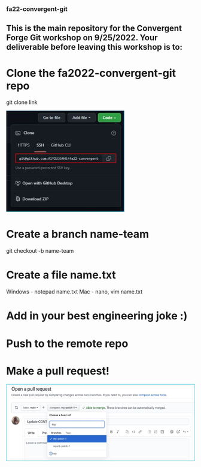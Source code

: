 ### fa22-convergent-git

## This is the main repository for the Convergent Forge Git workshop on 9/25/2022. Your deliverable before leaving this workshop is to:

# Clone the fa2022-convergent-git repo

git clone link

![alt text](https://github.com/A1Y2U3S4H5/fa22-convergent-git/blob/main/Images/clone.JPG)

# Create a branch name-team

git checkout -b name-team

# Create a file name.txt

Windows - notepad name.txt
Mac - nano, vim name.txt

# Add in your best engineering joke :)

# Push to the remote repo

# Make a pull request!

![alt text](https://github.com/A1Y2U3S4H5/fa22-convergent-git/blob/main/Images/pr.JPG)

